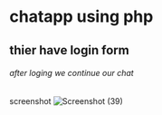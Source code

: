 # chatapp using php 
## thier have login form 
###### after loging we continue our chat
screenshot
![Screenshot (39)](https://user-images.githubusercontent.com/74052369/127592940-74fb5d2e-a7d4-47b8-a63d-0a631d780d61.png)

